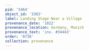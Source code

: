```yaml
---
pid: '5464'
object_id: '3303'
label: Landing Stage Near a Village
provenance_date: '1822'
provenance_location: Germany, Munich
provenance_text: 'inv. #34443'
order: '0738'
collection: provenance
---
```

